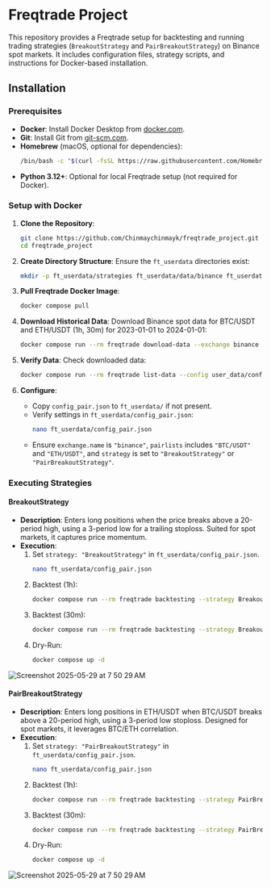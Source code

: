 # Freqtrade Project

This repository provides a Freqtrade setup for backtesting and running trading strategies (`BreakoutStrategy` and `PairBreakoutStrategy`) on Binance spot markets. It includes configuration files, strategy scripts, and instructions for Docker-based installation.

## Installation

### Prerequisites
- **Docker**: Install Docker Desktop from [docker.com](https://www.docker.com/get-started).
- **Git**: Install Git from [git-scm.com](https://git-scm.com/downloads).
- **Homebrew** (macOS, optional for dependencies):
  ```bash
  /bin/bash -c "$(curl -fsSL https://raw.githubusercontent.com/Homebrew/install/HEAD/install.sh)"
  ```
- **Python 3.12+**: Optional for local Freqtrade setup (not required for Docker).

### Setup with Docker

1. **Clone the Repository**:
   ```bash
   git clone https://github.com/Chinmaychinmayk/freqtrade_project.git
   cd freqtrade_project
   ```

2. **Create Directory Structure**:
   Ensure the `ft_userdata` directories exist:
   ```bash
   mkdir -p ft_userdata/strategies ft_userdata/data/binance ft_userdata/logs
   ```

3. **Pull Freqtrade Docker Image**:
   ```bash
   docker compose pull
   ```

4. **Download Historical Data**:
   Download Binance spot data for BTC/USDT and ETH/USDT (1h, 30m) for 2023-01-01 to 2024-01-01:
   ```bash
   docker compose run --rm freqtrade download-data --exchange binance --pairs BTC/USDT ETH/USDT --timeframes 1h 30m --timerange 20230101-20240101 --erase --data-dir user_data/data/binance
   ```

5. **Verify Data**:
   Check downloaded data:
   ```bash
   docker compose run --rm freqtrade list-data --config user_data/config_pair.json --show-timerange
   ```

6. **Configure**:
   - Copy `config_pair.json` to `ft_userdata/` if not present.
   - Verify settings in `ft_userdata/config_pair.json`:
     ```bash
     nano ft_userdata/config_pair.json
     ```
   - Ensure `exchange.name` is `"binance"`, `pairlists` includes `"BTC/USDT"` and `"ETH/USDT"`, and `strategy` is set to `"BreakoutStrategy"` or `"PairBreakoutStrategy"`.

### Executing Strategies

#### BreakoutStrategy
- **Description**: Enters long positions when the price breaks above a 20-period high, using a 3-period low for a trailing stoploss. Suited for spot markets, it captures price momentum.
- **Execution**:
  1. Set `strategy: "BreakoutStrategy"` in `ft_userdata/config_pair.json`.
     ```bash
     nano ft_userdata/config_pair.json
     ```
  2. Backtest (1h):
     ```bash
     docker compose run --rm freqtrade backtesting --strategy BreakoutStrategy --config user_data/config_pair.json --timeframe 1h --timerange 20230101-20240101 --dry-run-wallet 1000 --export trades
     ```
  3. Backtest (30m):
     ```bash
     docker compose run --rm freqtrade backtesting --strategy BreakoutStrategy --config user_data/config_pair.json --timeframe 30m --timerange 20230101-20240101 --dry-run-wallet 1000 --export trades
     ```
  4. Dry-Run:
     ```bash
     docker compose up -d
     ```
![Screenshot 2025-05-29 at 7 50 29 AM](https://github.com/user-attachments/assets/9e5581a7-7349-458c-afa5-ffb49de37223)



#### PairBreakoutStrategy
- **Description**: Enters long positions in ETH/USDT when BTC/USDT breaks above a 20-period high, using a 3-period low stoploss. Designed for spot markets, it leverages BTC/ETH correlation.
- **Execution**:
  1. Set `strategy: "PairBreakoutStrategy"` in `ft_userdata/config_pair.json`.
     ```bash
     nano ft_userdata/config_pair.json
     ```
  2. Backtest (1h):
     ```bash
     docker compose run --rm freqtrade backtesting --strategy PairBreakoutStrategy --config user_data/config_pair.json --timeframe 1h --timerange 20230101-20240101 --dry-run-wallet 1000 --export trades
     ```
  3. Backtest (30m):
     ```bash
     docker compose run --rm freqtrade backtesting --strategy PairBreakoutStrategy --config user_data/config_pair.json --timeframe 30m --timerange 20230101-20240101 --dry-run-wallet 1000 --export trades
     ```
  4. Dry-Run:
     ```bash
     docker compose up -d
     ```
![Screenshot 2025-05-29 at 7 50 29 AM](https://github.com/user-attachments/assets/87839462-8640-4c2f-ae70-615c87923998)

